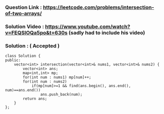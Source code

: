 ### Question Link : https://leetcode.com/problems/intersection-of-two-arrays/

### Solution Video : https://www.youtube.com/watch?v=FEQSlOQa5po&t=630s (sadly had to include his video)

### Solution : ( Accepted )

```
class Solution {
public:
    vector<int> intersection(vector<int>& nums1, vector<int>& nums2) {
        vector<int> ans;
        map<int,int> mp;
        for(int num : nums1) mp[num]++;
        for(int num : nums2)
            if(mp[num]>=1 && find(ans.begin(), ans.end(), num)==ans.end())
                ans.push_back(num);
        return ans;
    }
};

```